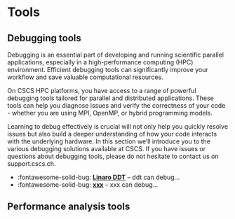 # Tools

## Debugging tools

Debugging is an essential part of developing and running scientific parallel
applications, especially in a high-performance computing (HPC) environment.
Efficient debugging tools can significantly improve your workflow and save
valuable computational resources.

On CSCS HPC platforms, you have access to a range of powerful debugging tools
tailored for parallel and distributed applications. These tools can help you
diagnose issues and verify the correctness of your code - whether you are using
MPI, OpenMP, or hybrid programming models.

Learning to debug effectively is crucial will not only help you quickly resolve
issues but also build a deeper understanding of how your code interacts with
the underlying hardware. In this section we’ll introduce you to the various
debugging solutions available at CSCS. If you have issues or questions about
debugging tools, please do not hesitate to contact us on support.cscs.ch.

<div class="grid cards" markdown>

- :fontawesome-solid-bug: __[Linaro DDT]__ – ddt can debug...
- :fontawesome-solid-bug: __[xxx]__ – xxx can debug...

</div>

  [Linaro DDT]: debugging/linaro_ddt.md
  [xxx]: debugging/linaro_ddt.md
 
## Performance analysis tools
